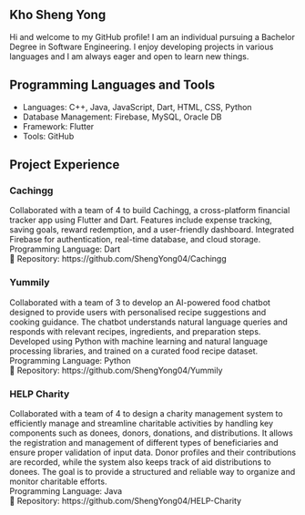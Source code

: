 ## Kho Sheng Yong

<text> Hi and welcome to my GitHub profile! I am an individual pursuing a Bachelor Degree in Software Engineering. I enjoy developing projects in various languages and I am always eager and open to learn new things. </text>

## Programming Languages and Tools
- Languages: C++, Java, JavaScript, Dart, HTML, CSS, Python
- Database Management: Firebase, MySQL, Oracle DB
- Framework: Flutter
- Tools: GitHub

## Project Experience
<h3>Cachingg</h3>
<text>Collaborated with a team of 4 to build Cachingg, a cross-platform financial tracker app using Flutter and Dart. Features include expense tracking, saving goals, reward redemption, and a user-friendly dashboard. Integrated Firebase for authentication, real-time database, and cloud storage.</text> 
<text> Programming Language: Dart</text><br/>
🔗 Repository: https://github.com/ShengYong04/Cachingg

<h3>Yummily</h3>
<text>Collaborated with a team of 3 to develop an AI-powered food chatbot designed to provide users with personalised recipe suggestions and cooking guidance. The chatbot understands natural language queries and responds with relevant recipes, ingredients, and preparation steps. Developed using Python with machine learning and natural language processing libraries, and trained on a curated food recipe dataset.</text> 
<text> Programming Language: Python</text><br/>
🔗 Repository: https://github.com/ShengYong04/Yummily

<h3>HELP Charity</h3> 
<text>Collaborated with a team of 4 to design a charity management system to efficiently manage and streamline charitable activities by handling key components such as donees, donors, donations, and distributions. It allows the registration and management of different types of beneficiaries and ensure proper validation of input data. Donor profiles and their contributions are recorded, while the system also keeps track of aid distributions to donees. The goal is to provide a structured and reliable way to organize and monitor charitable efforts.</text><br/>
<text> Programming Language: Java</text><br/>
🔗 Repository: https://github.com/ShengYong04/HELP-Charity 

  
  
